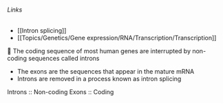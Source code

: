 ###### Links
- [[Intron splicing]]
- [[Topics/Genetics/Gene expression/RNA/Transcription/Transcription]]

 The coding sequence of most human genes are interrupted by non-coding sequences called introns
- The exons are the sequences that appear in the mature mRNA
- Introns are removed in a process known as intron splicing

Introns :: Non-coding
Exons :: Coding

